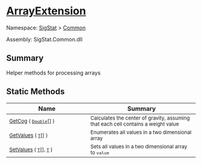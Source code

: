 # [ArrayExtension](./ArrayExtension.md)

Namespace: [SigStat]() > [Common](./README.md)

Assembly: SigStat.Common.dll

## Summary
Helper methods for processing arrays

## Static Methods

| Name | Summary | 
| --- | --- | 
| <sub>[GetCog](./Methods/ArrayExtension-100663390.md) ( [`Double`](https://docs.microsoft.com/en-us/dotnet/api/System.Double)[] )</sub><div style="width: 200px">| <sub>Calculates the center of gravity, assuming that each cell contains  a weight value</sub><div style="width: 200px">| <br>
| <sub>[GetValues](./Methods/ArrayExtension-100663385.md) ( [`T`](./ArrayExtension.md)[] )</sub><div style="width: 200px">| <sub>Enumerates all values in a two dimensional array</sub><div style="width: 200px">| <br>
| <sub>[SetValues](./Methods/ArrayExtension-100663386.md) ( [`T`](./ArrayExtension.md)[], [`T`](./ArrayExtension.md) )</sub><div style="width: 200px">| <sub>Sets all values in a two dimensional array to `value`</sub><div style="width: 200px">| <br>



